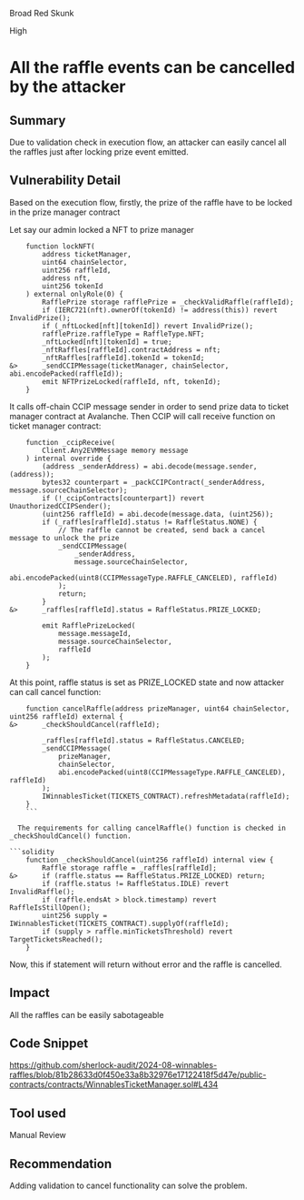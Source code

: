 Broad Red Skunk

High

# All the raffle events can be cancelled by the attacker

## Summary
Due to validation check in execution flow, an attacker can easily cancel all the raffles just after locking prize event emitted.
## Vulnerability Detail

Based on the execution flow, firstly, the prize of the raffle have to be locked in the prize manager contract

Let say our admin locked a NFT to prize manager
```solidity
    function lockNFT(
        address ticketManager,
        uint64 chainSelector,
        uint256 raffleId,
        address nft,
        uint256 tokenId
    ) external onlyRole(0) {
        RafflePrize storage rafflePrize = _checkValidRaffle(raffleId);
        if (IERC721(nft).ownerOf(tokenId) != address(this)) revert InvalidPrize();
        if (_nftLocked[nft][tokenId]) revert InvalidPrize();
        rafflePrize.raffleType = RaffleType.NFT;
        _nftLocked[nft][tokenId] = true;
        _nftRaffles[raffleId].contractAddress = nft;
        _nftRaffles[raffleId].tokenId = tokenId;
&>      _sendCCIPMessage(ticketManager, chainSelector, abi.encodePacked(raffleId));
        emit NFTPrizeLocked(raffleId, nft, tokenId);
    }
```

It calls off-chain CCIP message sender in order to send prize data to ticket manager contract at Avalanche. Then CCIP will call receive function on ticket manager contract:

```solidity
    function _ccipReceive(
        Client.Any2EVMMessage memory message
    ) internal override {
        (address _senderAddress) = abi.decode(message.sender, (address));
        bytes32 counterpart = _packCCIPContract(_senderAddress, message.sourceChainSelector);
        if (!_ccipContracts[counterpart]) revert UnauthorizedCCIPSender();
        (uint256 raffleId) = abi.decode(message.data, (uint256));
        if (_raffles[raffleId].status != RaffleStatus.NONE) {
            // The raffle cannot be created, send back a cancel message to unlock the prize
            _sendCCIPMessage(
                _senderAddress,
                message.sourceChainSelector,
                abi.encodePacked(uint8(CCIPMessageType.RAFFLE_CANCELED), raffleId)
            );
            return;
        }
&>      _raffles[raffleId].status = RaffleStatus.PRIZE_LOCKED;

        emit RafflePrizeLocked(
            message.messageId,
            message.sourceChainSelector,
            raffleId
        );
    }
```

At this point, raffle status is set as PRIZE_LOCKED state and now attacker can call cancel function:

```solidity
    function cancelRaffle(address prizeManager, uint64 chainSelector, uint256 raffleId) external {
&>      _checkShouldCancel(raffleId);

        _raffles[raffleId].status = RaffleStatus.CANCELED;
        _sendCCIPMessage(
            prizeManager,
            chainSelector,
            abi.encodePacked(uint8(CCIPMessageType.RAFFLE_CANCELED), raffleId)
        );
        IWinnablesTicket(TICKETS_CONTRACT).refreshMetadata(raffleId);
    }
    ```
  
  The requirements for calling cancelRaffle() function is checked in _checkShouldCancel() function. 

```solidity
    function _checkShouldCancel(uint256 raffleId) internal view {
        Raffle storage raffle = _raffles[raffleId];
&>      if (raffle.status == RaffleStatus.PRIZE_LOCKED) return;
        if (raffle.status != RaffleStatus.IDLE) revert InvalidRaffle();
        if (raffle.endsAt > block.timestamp) revert RaffleIsStillOpen();
        uint256 supply = IWinnablesTicket(TICKETS_CONTRACT).supplyOf(raffleId);
        if (supply > raffle.minTicketsThreshold) revert TargetTicketsReached();
    }
```
Now, this if statement will return without error and the raffle is cancelled. 

## Impact
All the raffles can be easily sabotageable

## Code Snippet
https://github.com/sherlock-audit/2024-08-winnables-raffles/blob/81b28633d0f450e33a8b32976e17122418f5d47e/public-contracts/contracts/WinnablesTicketManager.sol#L434

## Tool used
Manual Review

## Recommendation
Adding validation to cancel functionality can solve the problem.